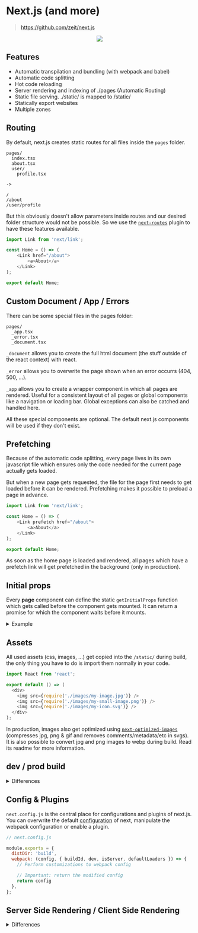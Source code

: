 # Next.js (and more)

> https://github.com/zeit/next.js

<p align="center">
    <img src="https://cloud.githubusercontent.com/assets/13041/19686250/971bf7f8-9ac0-11e6-975c-188defd82df1.png">
</p>

## Features

<!--
    Next.js is a framework on react (library).

    Many performance optimizations which would require much work and maintenance to set it up by our own.
    Also, it does all the webpack & babel configuration out of the box but it is extendable with plugins.
-->

* Automatic transpilation and bundling (with webpack and babel)
* Automatic code splitting
* Hot code reloading
* Server rendering and indexing of ./pages (Automatic Routing)
* Static file serving. ./static/ is mapped to /static/
* Statically export websites
* Multiple zones

<!--
    Do you know what these features mean and what they actually do?
-->

## Routing

By default, next.js creates static routes for all files inside the `pages` folder.

```
pages/
  index.tsx
  about.tsx
  user/
    profile.tsx

->

/
/about
/user/profile
```

But this obviously doesn't allow parameters inside routes and our desired folder structure would not be possible.
So we use the [`next-routes`](https://www.npmjs.com/package/next-routes) plugin to have these features available.

```javascript
import Link from 'next/link';

const Home = () => (
    <Link href="/about">
        <a>About</a>
    </Link>
);

export default Home;
```

<!--
    `href` can either be the full url or the route name (later is preferred)
-->

## Custom Document / App / Errors

There can be some special files in the pages folder:
```
pages/
  _app.tsx
  _error.tsx
  _document.tsx
```

`_document` allows you to create the full html document (the stuff outside of the react context) with react.

`_error` allows you to overwrite the page shown when an error occurrs (404, 500, ...).

`_app` allows you to create a wrapper component in which all pages are rendered. Useful for a consistent layout of all pages or global components like a navigation or loading bar.
Global exceptions can also be catched and handled here.

All these special components are optional. The default next.js components will be used if they don't exist.

## Prefetching

Because of the automatic code splitting, every page lives in its own javascript file which ensures only the code needed for the current page actually gets loaded.

But when a new page gets requested, the file for the page first needs to get loaded before it can be rendered.
Prefetching makes it possible to preload a page in advance.

```javascript
import Link from 'next/link';

const Home = () => (
    <Link prefetch href="/about">
        <a>About</a>
    </Link>
);

export default Home;
```

As soon as the home page is loaded and rendered, all pages which have a prefetch link will get prefetched in the background (only in production).

## Initial props

Every **page** component can define the static `getInitialProps` function which gets called before the component gets mounted.
It can return a promise for which the component waits before it mounts.

<!--
    What could we do with this function?

    - loading data
    - checking authentication
-->

<details>
  <summary>Example</summary>

```javascript
const ArticlesPage = ({ articles }) => (
    <div>
        {
            articles.map(article => <div key={article.entry_id}>{article.title}</div>)
        }
    </div>
);

ArticlesPage.getInitialProps = async () => {
    const res = await fetch('https://energy.ch/feeds/echapp');
    const json = await res.json();

    return {
        articles: json,
    };
};

export default ArticlesPage;
```

</details>

## Assets

All used assets (css, images, ...) get copied into the `/static/` during build, the only thing you have to do is import them normally in your code.

```javascript
import React from 'react';

export default () => (
  <div>
    <img src={require('./images/my-image.jpg')} />
    <img src={require('./images/my-small-image.png')} />
    <img src={require('./images/my-icon.svg')} />
  </div>
);
```

In production, images also get optimized using [`next-optimized-images`](https://www.npmjs.com/package/next-optimized-images) (compresses jpg, png & gif and removes comments/metadata/etc in svgs).
It is also possible to convert jpg and png images to webp during build.
Read its readme for more information.

## dev / prod build

<details>
  <summary>Differences</summary>

  * Pages only get built when request in development (not in advance like for production)
  * Many optimizations get only applied in production (tree shaking, sharing of common packages, css class names)
  * Pages only get prefetched in production

</details>

## Config & Plugins

`next.config.js` is the central place for configurations and plugins of next.js.
You can overwrite the default [configuration](https://github.com/zeit/next.js#custom-configuration) of next, manipulate the webpack configuration or enable a plugin.

```javascript
// next.config.js

module.exports = {
  distDir: 'build',
  webpack: (config, { buildId, dev, isServer, defaultLoaders }) => {
    // Perform customizations to webpack config

    // Important: return the modified config
    return config
  },
};
```

## Server Side Rendering / Client Side Rendering

<!--
    How does it work? What is available on the server and what on the client?
-->

<details>
  <summary>Differences</summary>

  Things available on the server:
  * Request & response object of express
  * Server environment variables

  Things available on the client:
  * DOM (window, document, ...)

  **Important**: All users are accessing the same node server, so make sure you only use **pure functions** and don't change a variable outside the current context!
  Otherwise, if two users are accessing the same page at the same time, they may overwrite each others variables which can lead to unexpected and hard debuggable errors.

</details>

